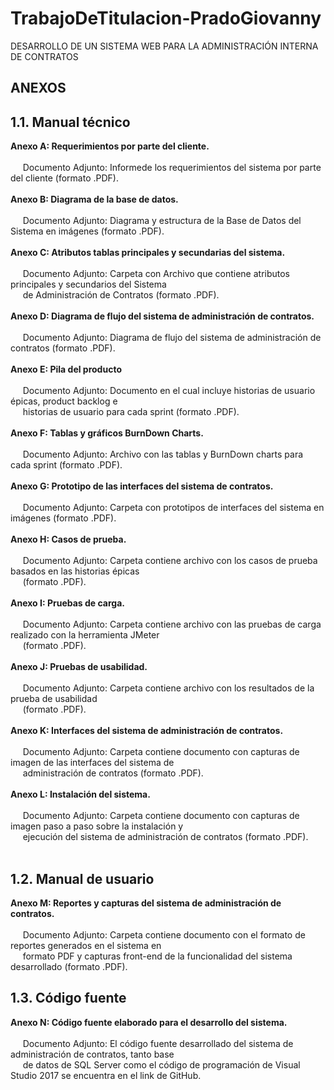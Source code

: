 # TrabajoDeTitulacion-PradoGiovanny
DESARROLLO DE UN SISTEMA WEB PARA LA ADMINISTRACIÓN INTERNA DE CONTRATOS

## ANEXOS
## 1.1.	Manual técnico
**Anexo A: Requerimientos por parte del cliente.**<br/><br/>
&nbsp;&nbsp;&nbsp;&nbsp;&nbsp;Documento Adjunto: Informede los requerimientos del sistema por parte del cliente (formato .PDF).<br/><br/>
**Anexo B: Diagrama de la base de datos.**<br/><br/>
&nbsp;&nbsp;&nbsp;&nbsp;&nbsp;Documento Adjunto: Diagrama y estructura de la Base de Datos del Sistema en imágenes (formato .PDF).<br/><br/>
**Anexo C: Atributos tablas principales y secundarias del sistema.**<br/><br/>
&nbsp;&nbsp;&nbsp;&nbsp;&nbsp;Documento Adjunto: Carpeta con Archivo que contiene atributos principales y secundarios del Sistema<br/> 
&nbsp;&nbsp;&nbsp;&nbsp;&nbsp;de Administración de Contratos (formato .PDF).<br/><br/>
	**Anexo D:  Diagrama de flujo del sistema de administración de contratos.**<br/><br/>
	&nbsp;&nbsp;&nbsp;&nbsp;&nbsp;Documento Adjunto: Diagrama de flujo del sistema de administración de contratos (formato .PDF).<br/><br/>
	**Anexo E: Pila del producto**<br/><br/>
	&nbsp;&nbsp;&nbsp;&nbsp;&nbsp;Documento Adjunto:  Documento en el cual incluye historias de usuario épicas, product backlog e <br/>&nbsp;&nbsp;&nbsp;&nbsp;&nbsp;historias de usuario para cada sprint (formato .PDF).<br/><br/>
	**Anexo F: Tablas y gráficos BurnDown Charts.**<br/><br/>
	&nbsp;&nbsp;&nbsp;&nbsp;&nbsp;Documento Adjunto: Archivo con las tablas y BurnDown charts para cada sprint (formato .PDF).<br/><br/>
	**Anexo G: Prototipo de las interfaces del sistema de contratos.**<br/><br/>
	&nbsp;&nbsp;&nbsp;&nbsp;&nbsp;Documento Adjunto: Carpeta con prototipos de interfaces del sistema en imágenes (formato .PDF).<br/><br/>
	**Anexo H: Casos de prueba.**<br/><br/>
	&nbsp;&nbsp;&nbsp;&nbsp;&nbsp;Documento Adjunto: Carpeta contiene archivo con los casos de prueba basados en las historias épicas <br/>&nbsp;&nbsp;&nbsp;&nbsp;&nbsp;(formato .PDF).<br/><br/>
	**Anexo I: Pruebas de carga.**<br/><br/>
	&nbsp;&nbsp;&nbsp;&nbsp;&nbsp;Documento Adjunto: Carpeta contiene archivo con las pruebas de carga realizado con la herramienta JMeter <br/>&nbsp;&nbsp;&nbsp;&nbsp;&nbsp;(formato .PDF).<br/><br/>
	**Anexo J: Pruebas de usabilidad.**<br/><br/>
	&nbsp;&nbsp;&nbsp;&nbsp;&nbsp;Documento Adjunto: Carpeta contiene archivo con los resultados de la prueba de usabilidad 
  <br/>&nbsp;&nbsp;&nbsp;&nbsp;&nbsp;(formato .PDF).<br/><br/>
	**Anexo K: Interfaces del sistema de administración de contratos.**<br/><br/>
	&nbsp;&nbsp;&nbsp;&nbsp;&nbsp;Documento Adjunto: Carpeta contiene documento con capturas de imagen de las interfaces del sistema de <br/>&nbsp;&nbsp;&nbsp;&nbsp;&nbsp;administración de contratos (formato .PDF).<br/><br/>
	**Anexo L: Instalación del sistema.**<br/><br/>
	&nbsp;&nbsp;&nbsp;&nbsp;&nbsp;Documento Adjunto: Carpeta contiene documento con capturas de imagen paso a paso sobre la instalación y <br/>&nbsp;&nbsp;&nbsp;&nbsp;&nbsp;ejecución del sistema de administración de contratos 	(formato .PDF).<br/><br/>
## 1.2.	Manual de usuario
**Anexo M: Reportes y capturas del sistema de administración de contratos.**<br/><br/>
	&nbsp;&nbsp;&nbsp;&nbsp;&nbsp;Documento Adjunto: Carpeta contiene documento con el formato de reportes generados en el sistema en <br/>&nbsp;&nbsp;&nbsp;&nbsp;&nbsp;formato PDF y capturas front-end de la funcionalidad del 	sistema desarrollado (formato .PDF).<br/>
## 1.3.	Código fuente
**Anexo N: Código fuente elaborado para el desarrollo del sistema.**<br/><br/>
	&nbsp;&nbsp;&nbsp;&nbsp;&nbsp;Documento Adjunto: El código fuente desarrollado del sistema de administración de contratos, tanto base <br/>&nbsp;&nbsp;&nbsp;&nbsp;&nbsp;de datos de SQL Server como el código de programación 	de Visual Studio 2017 se encuentra en el link de GitHub.<br/><br/>
